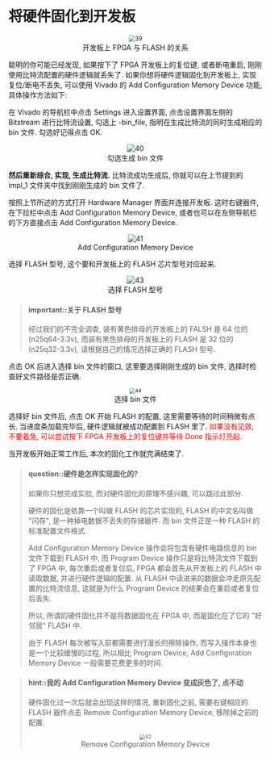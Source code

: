# 将硬件固化到开发板

<center><img src="/img/lab2/39.png" alt="39" style="zoom:80%;" /></center><center style="color:#0";>开发板上 FPGA 与 FLASH 的关系</center> 

聪明的你可能已经发现, 如果按下了 FPGA 开发板上的复位键, 或者断电重启, 刚刚使用比特流配置的硬件逻辑就丢失了. 如果你想将硬件逻辑固化到开发板上, 实现复位/断电不丢失, 可以使用 Vivado 的 Add Configuration Memory Device 功能, 具体操作方法如下:

在 Vivado 的导航栏中点击 Settings 进入设置界面, 点击设置界面左侧的 Bitstream 进行比特流设置, 勾选上 -bin_file, 指明在生成比特流的同时生成相应的 bin 文件. 勾选好记得点击 OK.

<center><img src="/img/lab2/40.png" alt="40" style="zoom:100%;" /></center><center style="color:#0";>勾选生成 bin 文件</center> 

**然后重新综合, 实现, 生成比特流.** 比特流成功生成后, 你就可以在上节提到的 impl_1 文件夹中找到刚刚生成的 bin 文件了. 

按照上节所述的方式打开 Hardware Manager 界面并连接开发板. 这时右键器件, 在下拉栏中点击 Add Configuration Memory Device, 或者也可以在左侧导航栏的下方直接点击 Add Configuration Memory Device.

<center><img src="/img/lab2/41.png" alt="41" style="zoom:100%;" /></center><center style="color:#0";>Add Configuration Memory Device</center> 

选择 FLASH 型号, 这个要和开发板上的 FLASH 芯片型号对应起来.

<center><img src="/img/lab2/43.png" alt="43" style="zoom:100%;" /></center><center style="color:#0";>选择 FLASH 型号</center> 

<!-- -->
> #### important::关于 FLASH 型号
>
> 经过我们的不完全调查, 装有黄色排母的开发板上的 FALSH 是 64 位的 (n25q64-3.3v), 而装有黑色排母的开发板上的 FLASH 是 32 位的 (n25q32-3.3v), 请根据自己的情况选择正确的 FLASH 型号.

点击 OK 后进入选择 bin 文件的窗口, 这里要选择刚刚生成的 bin 文件, 选择时检查好文件路径是否正确.

<center><img src="/img/lab2/44.png" alt="44" style="zoom:70%;" /></center><center style="color:#0";>选择 bin 文件</center> 

选择好 bin 文件后, 点击 OK 开始 FLASH 的配置, 这里需要等待的时间稍微有点长. 当进度条加载完毕后, 硬件逻辑就被成功配置到 FLASH 里了. <font color=red>如果没有见效, 不要着急, 可以尝试按下 FPGA 开发板上的复位键并等待 Done 指示灯亮起.</font>

当开发板开始正常工作后, 本次的固化工作就完满结束了.

<!-- -->
> #### question::硬件是怎样实现固化的?
> 如果你只想完成实验, 而对硬件固化的原理不感兴趣, 可以跳过此部分.
>
> 硬件的固化是依靠一个叫做 FLASH 的芯片实现的, FLASH 的中文名叫做 "闪存", 是一种掉电数据不丢失的存储器件. 而 bin 文件正是一种 FLASH 的标准配置文件格式.
>
> Add Configuration Memory Device 操作会将包含有硬件电路信息的 bin 文件下载到 FLASH 中, 而 Program Device 操作只是将比特流文件下载到了 FPGA 中, 每次重启或者复位后, FPGA 都会首先从开发板上的 FLASH 中读取数据, 并进行硬件逻辑的配置. 从 FLASH 中读进来的数据会冲走原先配置的比特流信息, 这就是为什么 Program Device 的结果会在重启或者复位后丢失.
>
> 所以, 所谓的硬件固化并不是将数据固化在 FPGA 中, 而是固化在了它的 "好邻居" FLASH 中.
>
> 由于 FLASH 每次被写入前都需要进行漫长的擦除操作, 而写入操作本身也是一个比较缓慢的过程, 所以相比 Program Device, Add Configuration Memory Device 一般需要花费更多的时间.

<!-- -->
> #### hint::我的 Add Configuration Memory Device 变成灰色了, 点不动
> 硬件固化过一次后就会出现这样的情况, 重新固化之前, 需要右键相应的 FLASH 器件点击 Remove Configuration Memory Device, 移除掉之前的配置.
> <center><img src="/img/lab2/42.png" alt="42" style="zoom:70%;" /></center><center style="color:#0";>Remove Configuration Memory Device</center> 